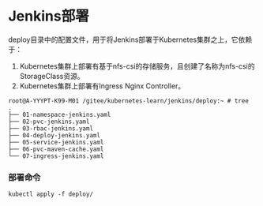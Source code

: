 # Jenkins部署

deploy目录中的配置文件，用于将Jenkins部署于Kubernetes集群之上，它依赖于：

1. Kubernetes集群上部署有基于nfs-csi的存储服务，且创建了名称为nfs-csi的StorageClass资源。
2. Kubernetes集群上部署有Ingress Nginx Controller。

~~~shell
root@A-YYYPT-K99-M01 /gitee/kubernetes-learn/jenkins/deploy:~ # tree
.
├── 01-namespace-jenkins.yaml
├── 02-pvc-jenkins.yaml
├── 03-rbac-jenkins.yaml
├── 04-deploy-jenkins.yaml
├── 05-service-jenkins.yaml
├── 06-pvc-maven-cache.yaml
└── 07-ingress-jenkins.yaml
~~~



### 部署命令

~~~shell
kubectl apply -f deploy/
~~~







